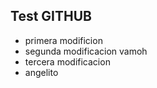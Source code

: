 ## Test GITHUB

- primera modificion
- segunda modificacion vamoh
- tercera modificacion
- angelito
